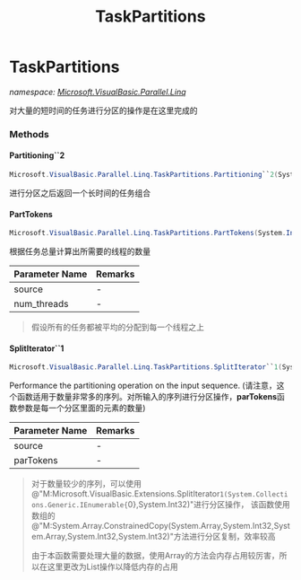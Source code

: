 ﻿---
title: TaskPartitions
---

# TaskPartitions
_namespace: [Microsoft.VisualBasic.Parallel.Linq](N-Microsoft.VisualBasic.Parallel.Linq.html)_

对大量的短时间的任务进行分区的操作是在这里完成的



### Methods

#### Partitioning``2
```csharp
Microsoft.VisualBasic.Parallel.Linq.TaskPartitions.Partitioning``2(System.Collections.Generic.IEnumerable{``0},System.Int32,System.Func{``0,``1},System.Func{``0,System.Boolean})
```
进行分区之后返回一个长时间的任务组合

#### PartTokens
```csharp
Microsoft.VisualBasic.Parallel.Linq.TaskPartitions.PartTokens(System.Int32,System.Int32)
```
根据任务总量计算出所需要的线程的数量

|Parameter Name|Remarks|
|--------------|-------|
|source|-|
|num_threads|-|

> 假设所有的任务都被平均的分配到每一个线程之上

#### SplitIterator``1
```csharp
Microsoft.VisualBasic.Parallel.Linq.TaskPartitions.SplitIterator``1(System.Collections.Generic.IEnumerable{``0},System.Int32)
```
Performance the partitioning operation on the input sequence.
 (请注意，这个函数适用于数量非常多的序列。对所输入的序列进行分区操作，**parTokens**函数参数是每一个分区里面的元素的数量)

|Parameter Name|Remarks|
|--------------|-------|
|source|-|
|parTokens|-|

> 对于数量较少的序列，可以使用@"M:Microsoft.VisualBasic.Extensions.SplitIterator``1(System.Collections.Generic.IEnumerable{``0},System.Int32)"进行分区操作，
>  该函数使用数组的@"M:System.Array.ConstrainedCopy(System.Array,System.Int32,System.Array,System.Int32,System.Int32)"方法进行分区复制，效率较高
>  
>  由于本函数需要处理大量的数据，使用Array的方法会内存占用较厉害，所以在这里更改为List操作以降低内存的占用
>  


